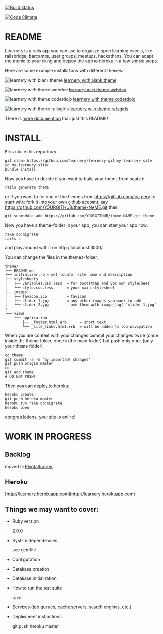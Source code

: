 [![Build Status](https://travis-ci.org/learnery/learnery.png?branch=master)](https://travis-ci.org/learnery/learnery)

[![Code Climate](https://codeclimate.com/github/learnery/learnery.png)](https://codeclimate.com/github/learnery/learnery)

README
========

Learnery is a rails app you can use to organize
open learning events, like railsbridge, barcamps, user groups,
meetups, hackathons.  You can adapt the theme to your 
liking and deploy the app to heroku in a few simple steps.

Here are some example installations with different themes:

![learnery with blank theme](http://learnery.github.io/images/screenshot-1.png) [learnery with blank theme](http://learnery.herokuapp.com/) 

![learnery with theme webdev](http://learnery.github.io/images/screenshot-2.png) [learnery with theme webdev](http://limitless-tor-9264.herokuapp.com/)

![learnery with theme coderdojo](http://learnery.github.io/images/screenshot-3.png) [learnery with theme coderdojo](http://ancient-tor-6627.herokuapp.com/)

![learnery with theme railsgirls](http://learnery.github.io/images/screenshot-4.png) [learnery with theme railsgirls](http://serene-badlands-9643.herokuapp.com/)


There is [more documention](http://learnery.github.io/) than just this README!

INSTALL
======

First clone this repository:

    git clone https://github.com/learnery/learnery.git my-learnery-site
    cd my-learnery-site/
    bundle install

Now you have to decide if you want to build your theme from scatch:

    rails generate theme
  
or if you want to for one of the themes from https://github.com/learnery to start with:
fork it into your own github account, say https://github.com/YOURGITHUB/theme-NAME.git
then:

    git submodule add https://github.com/YOURGITHUB/theme-NAME.git theme
   
Now you have a theme-folder in your app, you can
start your app now:
   
    rake db:migrate
    rails s
   
and play around with it on http://localhost:3000/

You can change the files in the themes-folder:

    theme/
    ├── README.md
    ├── initializer.rb = set locale, site name and description  
    ├── stylesheets
    │   ├── variables.css.less  = for bootstrap and you own stylesheet
    │   └── style.css.less      = your main stylesheet
    ├── images
    │   ├── favicon.ico         = favicon
    │   ├── slider-1.jpg        = any other images you want to add
    │   └── slider-2.jpg          use them with image_tag( 'slider-1.jpg' )
    └── views
        └── application
            ├── _footer.html.erb      = short text 
            └── _site_links.html.erb  = will be added to top navigation
            

When you are content with your changes commit your changes twice
(once inside the theme folder, once in the main folder)
but push only once (only your theme folder)


    cd theme
    git commit -a -m 'my important changes'
    git push origin master
    cd ..
    git add theme
    # DO NOT PUSH!
    


Then you can deploy to heroku:

    heroku create
    git push heroku master
    heroku run rake db:migrate
    heroku open
    
congratulations, your site is online!



WORK IN PROGRESS
==============

Backlog
---------------
moved to [Pivotaltracker](https://www.pivotaltracker.com/s/projects/829661)


Heroku
--------------

[http://learnery.herokuapp.com](http://learnery.herokuapp.com)


Things we may want to cover:
-----------

* Ruby version

    2.0.0

* System dependencies

   see gemfile

* Configuration

* Database creation

* Database initialization

* How to run the test suite

    rake

* Services (job queues, cache servers, search engines, etc.)

* Deployment instructions

    git push heroku master



